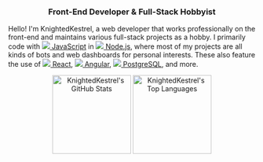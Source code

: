 <h3 align="center">Front-End Developer &amp; Full-Stack Hobbyist</h3>

Hello! I'm KnightedKestrel, a web developer that works professionally on the front-end and maintains various full-stack projects as a hobby. I primarily code with [![](https://api.iconify.design/logos:javascript.svg?&height=14) JavaScript](https://nodejs.org/) in [![](https://api.iconify.design/logos:nodejs-icon.svg?&height=14) Node.js](https://nodejs.org/), where most of my projects are all kinds of bots and web dashboards for personal interests. These also feature the use of [![](https://api.iconify.design/logos:react.svg?&height=14) React](https://reactjs.org/), [![](https://api.iconify.design/logos:angular-icon.svg?&height=14) Angular](https://angular.io/), [![](https://api.iconify.design/logos:postgresql.svg?&height=14) PostgreSQL](https://www.postgresql.org/), and more.

<p align="center">
    <img height="160px" src="https://github-readme-stats.vercel.app/api?username=KnightedKestrel&count_private=true&show_icons=true" alt="KnightedKestrel's GitHub Stats"/>
    <img height="160px" src="https://github-readme-stats.vercel.app/api/top-langs/?username=KnightedKestrel&count_private=true" alt="KnightedKestrel's Top Languages"/>
</p>
